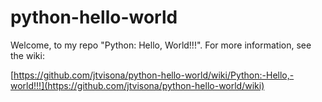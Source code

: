 # python-hello-world

Welcome, to my repo "Python: Hello, World!!!". For more information, see the wiki:

[https://github.com/jtvisona/python-hello-world/wiki/Python:-Hello,-world!!!](https://github.com/jtvisona/python-hello-world/wiki)
